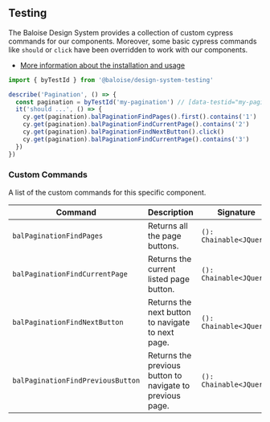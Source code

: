 ## Testing

The Baloise Design System provides a collection of custom cypress commands for our components. Moreover, some basic cypress commands like `should` or `click` have been overridden to work with our components.

- [More information about the installation and usage](/components/tooling/testing.html)

<!-- START: human documentation -->

```typescript
import { byTestId } from '@baloise/design-system-testing'

describe('Pagination', () => {
  const pagination = byTestId('my-pagination') // [data-testid="my-pagination"]
  it('should ...', () => {
    cy.get(pagination).balPaginationFindPages().first().contains('1')
    cy.get(pagination).balPaginationFindCurrentPage().contains('2')
    cy.get(pagination).balPaginationFindNextButton().click()
    cy.get(pagination).balPaginationFindCurrentPage().contains('3')
  })
})
```

<!-- END: human documentation -->

### Custom Commands

A list of the custom commands for this specific component.

| Command                           | Description                                               | Signature               |
| --------------------------------- | --------------------------------------------------------- | ----------------------- |
| `balPaginationFindPages`          | Returns all the page buttons.                             | `(): Chainable<JQuery>` |
| `balPaginationFindCurrentPage`    | Returns the current listed page button.                   | `(): Chainable<JQuery>` |
| `balPaginationFindNextButton`     | Returns the next button to navigate to next page.         | `(): Chainable<JQuery>` |
| `balPaginationFindPreviousButton` | Returns the previous button to navigate to previous page. | `(): Chainable<JQuery>` |
